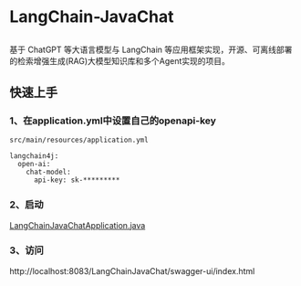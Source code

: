 # LangChain-JavaChat

##
基于 ChatGPT 等大语言模型与 LangChain 等应用框架实现，开源、可离线部署的检索增强生成(RAG)大模型知识库和多个Agent实现的项目。

## 快速上手

### 1、在application.yml中设置自己的openapi-key
```
src/main/resources/application.yml

langchain4j:
  open-ai:
    chat-model:
      api-key: sk-*********
```

### 2、启动
[LangChainJavaChatApplication.java](src/main/java/com/roy/langchainjavachat/LangChainJavaChatApplication.java)

### 3、访问 
http://localhost:8083/LangChainJavaChat/swagger-ui/index.html